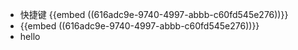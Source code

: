 - 快捷键 {{embed ((616adc9e-9740-4997-abbb-c60fd545e276))}}
- {{embed ((616adc9e-9740-4997-abbb-c60fd545e276))}}
- hello